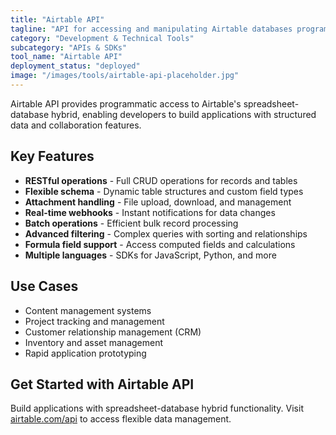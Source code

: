 ```yaml
---
title: "Airtable API"
tagline: "API for accessing and manipulating Airtable databases programmatically"
category: "Development & Technical Tools"
subcategory: "APIs & SDKs"
tool_name: "Airtable API"
deployment_status: "deployed"
image: "/images/tools/airtable-api-placeholder.jpg"
---
```

Airtable API provides programmatic access to Airtable's spreadsheet-database hybrid, enabling developers to build applications with structured data and collaboration features.

## Key Features

- **RESTful operations** - Full CRUD operations for records and tables
- **Flexible schema** - Dynamic table structures and custom field types
- **Attachment handling** - File upload, download, and management
- **Real-time webhooks** - Instant notifications for data changes
- **Batch operations** - Efficient bulk record processing
- **Advanced filtering** - Complex queries with sorting and relationships
- **Formula field support** - Access computed fields and calculations
- **Multiple languages** - SDKs for JavaScript, Python, and more

## Use Cases

- Content management systems
- Project tracking and management
- Customer relationship management (CRM)
- Inventory and asset management
- Rapid application prototyping

## Get Started with Airtable API

Build applications with spreadsheet-database hybrid functionality. Visit [airtable.com/api](https://airtable.com/api) to access flexible data management.